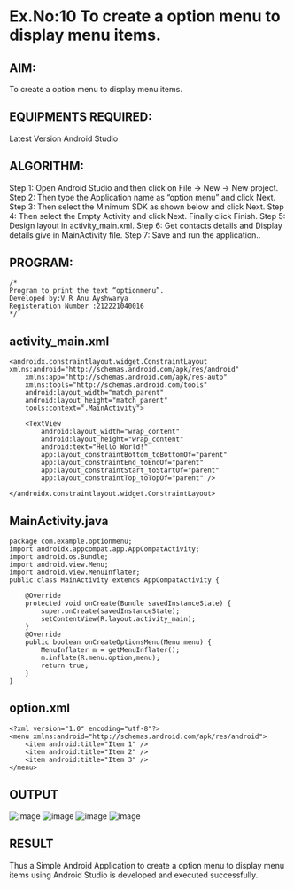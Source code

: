 # Ex.No:10 To create a option menu to display menu items.


## AIM:

To create a option menu to display menu items.
## EQUIPMENTS REQUIRED:

Latest Version Android Studio

## ALGORITHM:
Step 1: Open Android Studio and then click on File -> New -> New project.
Step 2: Then type the Application name as “option menu” and click Next. 
Step 3: Then select the Minimum SDK as shown below and click Next.
Step 4: Then select the Empty Activity and click Next. Finally click Finish.
Step 5: Design layout in activity_main.xml.
Step 6: Get contacts details and Display details give in MainActivity file.
Step 7: Save and run the application.. 



## PROGRAM:
```
/*
Program to print the text “optionmenu”.
Developed by:V R Anu Ayshwarya
Registeration Number :212221040016
*/
```
## activity_main.xml
```<?xml version="1.0" encoding="utf-8"?>
<androidx.constraintlayout.widget.ConstraintLayout xmlns:android="http://schemas.android.com/apk/res/android"
    xmlns:app="http://schemas.android.com/apk/res-auto"
    xmlns:tools="http://schemas.android.com/tools"
    android:layout_width="match_parent"
    android:layout_height="match_parent"
    tools:context=".MainActivity">

    <TextView
        android:layout_width="wrap_content"
        android:layout_height="wrap_content"
        android:text="Hello World!"
        app:layout_constraintBottom_toBottomOf="parent"
        app:layout_constraintEnd_toEndOf="parent"
        app:layout_constraintStart_toStartOf="parent"
        app:layout_constraintTop_toTopOf="parent" />

</androidx.constraintlayout.widget.ConstraintLayout>

```
## MainActivity.java
```
package com.example.optionmenu;
import androidx.appcompat.app.AppCompatActivity;
import android.os.Bundle;
import android.view.Menu;
import android.view.MenuInflater;
public class MainActivity extends AppCompatActivity {

    @Override
    protected void onCreate(Bundle savedInstanceState) {
        super.onCreate(savedInstanceState);
        setContentView(R.layout.activity_main);
    }
    @Override
    public boolean onCreateOptionsMenu(Menu menu) {
        MenuInflater m = getMenuInflater();
        m.inflate(R.menu.option,menu);
        return true;
    }
}
```
## option.xml
```
<?xml version="1.0" encoding="utf-8"?>
<menu xmlns:android="http://schemas.android.com/apk/res/android">
    <item android:title="Item 1" />
    <item android:title="Item 2" />
    <item android:title="Item 3" />
</menu>
```

## OUTPUT
![image](https://github.com/Anuayshh/Expt-9/assets/127651217/8862cc97-bf56-4e59-a857-d3527f12bf98)
![image](https://github.com/Anuayshh/Expt-9/assets/127651217/81a019af-60a1-42c4-8e0a-051ce2cea4bb)
![image](https://github.com/Anuayshh/Expt-9/assets/127651217/e222c9b8-064b-4c3b-9ee1-865ec378df43)
![image](https://github.com/Anuayshh/Expt-9/assets/127651217/5622c2ba-19aa-4a2b-aeb1-15c8bbbd14ee)

## RESULT
Thus a Simple Android Application to create a option menu to display menu items using Android Studio is developed and executed successfully.
